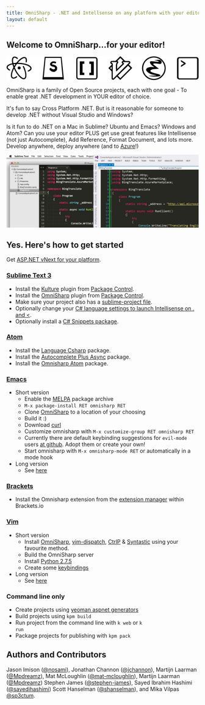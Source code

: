 ```yaml
---
title: OmniSharp - .NET and Intellsense on any platform with your editor of choice
layout: default
---
```


## Welcome to OmniSharp...for your editor!
![Look at all those editor icons!](images/icons.png?raw=true)

OmniSharp is a family of Open Source projects, each with one goal - To enable great .NET development in YOUR editor of choice.

It's fun to say Cross Platform .NET. But is it reasonable for someone to develop .NET without Visual Studio and Windows?

Is it fun to do .NET on a Mac in Sublime? Ubuntu and Emacs? Windows and Atom? Can you use your editor PLUS get use great features like Intellisense (not just Autocomplete), Add Reference, Format Document, and lots more. Develop anywhere, deploy anywhere (and to [Azure](http://www.azure.com)!)

![It's amazing! Really. Intellisense in YOUR editor.](images/sublimevisualstudio.jpg?raw=true)

## Yes. Here's how to get started
Get [ASP.NET vNext for your platform](https://github.com/aspnet/home#getting-started).

### [Sublime Text 3](http://www.sublimetext.com/)
- Install the <a href="https://sublime.wbond.net/packages/Kulture">Kulture</a> plugin from <a href="https://sublime.wbond.net/">Package Control</a>.
- Install the <a href="https://sublime.wbond.net/packages/OmniSharp">OmniSharp</a> plugin from <a href="https://sublime.wbond.net/">Package Control</a>.
- Make sure your project also has a <a href="https://github.com/OmniSharp/omnisharp-sublime#project-setting">sublime-project file</a>.
- Optionally change your <a href="https://github.com/OmniSharp/omnisharp-sublime#c-language-specific-settings">C# language settings to launch Intellisense on . and &lt;</a>.
- Optionally install a <a href="https://sublime.wbond.net/packages/C%23%20Snippets">C# Snippets package</a>.

### [Atom](https://atom.io/)
- Install the [Language Csharp](https://atom.io/packages/language-csharp) package.
- Install the [Autocomplete Plus Async](https://atom.io/packages/autocomplete-plus-async) package.
- Install the [Omnisharp Atom](https://atom.io/packages/omnisharp-atom) package.

### [Emacs](http://www.gnu.org/software/emacs/)
- Short version
    - Enable the [MELPA](http://melpa.org/#/getting-started) package archive
    - `M-x package-install RET omnisharp RET`
    - Clone [OmniSharp](https://github.com/OmniSharp/Omnisharp) to a location of your choosing
    - Build it :)
    - Download [curl](http://curl.haxx.se/download.html)
    - Customize omnisharp with `M-x customize-group RET omnisharp RET`
    - Currently there are default keybinding suggestions for `evil-mode` users [at github](https://github.com/OmniSharp/omnisharp-emacs/blob/master/example-config-for-evil-mode.el). Adopt them or create your own!
    - Start omnisharp with `M-x omnisharp-mode RET` or automatically in a mode hook
- Long version
    - See [here](https://github.com/OmniSharp/omnisharp-emacs)

### [Brackets](http://brackets.io/)
- Install the Omnisharp extension from the [extension manager](https://brackets-registry.aboutweb.com/) within Brackets.io

### [Vim](http://www.vim.org/)
- Short version
    - Install [OmniSharp](https://github.com/OmniSharp/Omnisharp), [vim-dispatch](https://github.com/tpope/vim-dispatch), [CtrlP](https://github.com/kien/ctrlp.vim) & [Syntastic](https://github.com/scrooloose/syntastic) using your favourite method.
    - Build the OmniSharp server
    - Install [Python 2.7.5](http://www.python.org/download/releases/2.7.5/)
    - Create some [keybindings](https://github.com/OmniSharp/Omnisharp#configuration)
- Long version
    - See [here](https://github.com/OmniSharp/Omnisharp)
    
### Command line only
- Create projects using <a href="https://www.npmjs.org/package/generator-aspnet">yeoman aspnet generators</a>
- Build projects using <code>kpm build</code>
- Run project from the command line with <code>k web</code> or <code>k run</code>
- Package projects for publishing with <code>kpm pack</code>

## Authors and Contributors

Jason Imison ([@nosami](http://github.com/nosami)), Jonathan Channon ([@jchannon](http://github.com/jchannon)), Martijn Laarman ([@Mpdreamz](http://github.com/Mpdreamz)), Mat McLoughlin ([@mat-mcloughlin](https://github.com/mat-mcloughlin)), Martijn Laarman ([@Mpdreamz](http://github.com/Mpdreamz)) Stephen James ([@stephen-james](http://github.com/stephen-james)), Sayed Ibrahim Hashimi ([@sayedihashimi](http://github.com/sayedihashimi)) Scott Hanselman ([@shanselman](http://github.com/shanselman)), and Mika Vilpas [@sp3ctum](https://github.com/sp3ctum).
